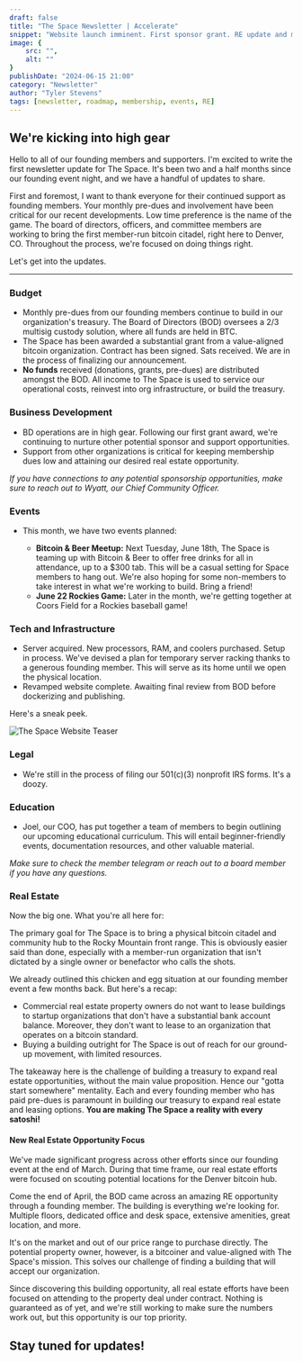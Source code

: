 ```yaml
---
draft: false
title: "The Space Newsletter | Accelerate"
snippet: "Website launch imminent. First sponsor grant. RE update and more."
image: {
    src: "",
    alt: ""
}
publishDate: "2024-06-15 21:00"
category: "Newsletter"
author: "Tyler Stevens"
tags: [newsletter, roadmap, membership, events, RE]
---
```

## We're kicking into high gear

Hello to all of our founding members and supporters. I'm excited to write the first newsletter update for The Space. It's been two and a half months since our founding event night, and we have a handful of updates to share.

First and foremost, I want to thank everyone for their continued support as founding members. Your monthly pre-dues and involvement have been critical for our recent developments. Low time preference is the name of the game. The board of directors, officers, and committee members are working to bring the first member-run bitcoin citadel, right here to Denver, CO. Throughout the process, we're focused on doing things right.

Let's get into the updates.

---

### Budget

- Monthly pre-dues from our founding members continue to build in our organization's treasury. The Board of Directors (BOD) oversees a 2/3 multisig custody solution, where all funds are held in BTC.
- The Space has been awarded a substantial grant from a value-aligned bitcoin organization. Contract has been signed. Sats received. We are in the process of finalizing our announcement.
- **No funds** received (donations, grants, pre-dues) are distributed amongst the BOD. All income to The Space is used to service our operational costs, reinvest into org infrastructure, or build the treasury.

### Business Development

- BD operations are in high gear. Following our first grant award, we're continuing to nurture other potential sponsor and support opportunities.
- Support from other organizations is critical for keeping membership dues low and attaining our desired real estate opportunity.

*If you have connections to any potential sponsorship opportunities, make sure to reach out to Wyatt, our Chief Community Officer.*

### Events

- This month, we have two events planned:

  - **Bitcoin & Beer Meetup:** Next Tuesday, June 18th, The Space is teaming up with Bitcoin & Beer to offer free drinks for all in attendance, up to a $300 tab. This will be a casual setting for Space members to hang out. We're also hoping for some non-members to take interest in what we're working to build. Bring a friend!
  - **June 22 Rockies Game:** Later in the month, we're getting together at Coors Field for a Rockies baseball game!

### Tech and Infrastructure

- Server acquired. New processors, RAM, and coolers purchased. Setup in process. We've devised a plan for temporary server racking thanks to a generous founding member. This will serve as its home until we open the physical location.
- Revamped website complete. Awaiting final review from BOD before dockerizing and publishing.

Here's a sneak peek.

![The Space Website Teaser](/assets/blog/post3/website_teaser.jpg "Revamped Website Teaser")

### Legal

- We're still in the process of filing our 501(c)(3) nonprofit IRS forms. It's a doozy.

### Education

- Joel, our COO, has put together a team of members to begin outlining our upcoming educational curriculum. This will entail beginner-friendly events, documentation resources, and other valuable material.

*Make sure to check the member telegram or reach out to a board member if you have any questions.*

### Real Estate

Now the big one. What you're all here for:

The primary goal for The Space is to bring a physical bitcoin citadel and community hub to the Rocky Mountain front range. This is obviously easier said than done, especially with a member-run organization that isn't dictated by a single owner or benefactor who calls the shots.

We already outlined this chicken and egg situation at our founding member event a few months back. But here's a recap:

- Commercial real estate property owners do not want to lease buildings to startup organizations that don't have a substantial bank account balance. Moreover, they don't want to lease to an organization that operates on a bitcoin standard.
- Buying a building outright for The Space is out of reach for our ground-up movement, with limited resources.

The takeaway here is the challenge of building a treasury to expand real estate opportunities, without the main value proposition. Hence our "gotta start somewhere" mentality. Each and every founding member who has paid pre-dues is paramount in building our treasury to expand real estate and leasing options. **You are making The Space a reality with every satoshi!**

#### New Real Estate Opportunity Focus

We've made significant progress across other efforts since our founding event at the end of March. During that time frame, our real estate efforts were focused on scouting potential locations for the Denver bitcoin hub.

Come the end of April, the BOD came across an amazing RE opportunity through a founding member. The building is everything we're looking for. Multiple floors, dedicated office and desk space, extensive amenities, great location, and more.

It's on the market and out of our price range to purchase directly. The potential property owner, however, is a bitcoiner and value-aligned with The Space's mission. This solves our challenge of finding a building that will accept our organization.

Since discovering this building opportunity, all real estate efforts have been focused on attending to the property deal under contract. Nothing is guaranteed as of yet, and we're still working to make sure the numbers work out, but this opportunity is our top priority.

## Stay tuned for updates!
